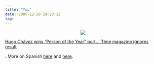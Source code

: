 ```yaml
---
title: "You"
date: 2006-12-20 19:20:12
tag: 
---
```

<p align="center"><img src="http://www.rebelion.org/imagenes/p_20_12_2006.JPG"/></p>
<a target="_blank" href="http://www.karmalised.com/archives/001779.html">Hugo Chávez wins &#8220;Person of the Year&#8221; poll &#8230; Time magazine ignores result</a><p>. More on Spanish <a target="_blank" href="http://www.rebelion.org/noticia.php?id=43298">here</a> and <a target="_blank" href="http://www.rebelion.org/noticia.php?id=43362">here</a>. </p>
